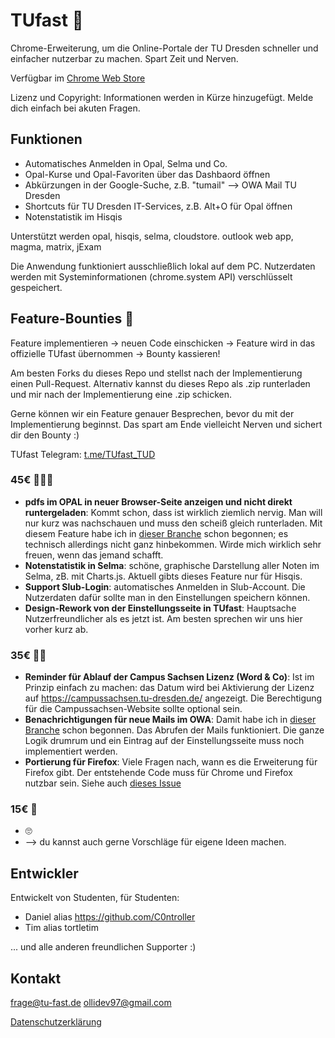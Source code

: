 # TUfast 🚀
Chrome-Erweiterung, um die Online-Portale der TU Dresden schneller und einfacher nutzerbar zu machen.
Spart Zeit und Nerven.

Verfügbar im [Chrome Web Store](https://chrome.google.com/webstore/detail/tufast-tu-dresden/aheogihliekaafikeepfjngfegbnimbk?hl=de)

Lizenz und Copyright: Informationen werden in Kürze hinzugefügt. Melde dich einfach bei akuten Fragen.

## Funktionen
 - Automatisches Anmelden in Opal, Selma und Co.
 - Opal-Kurse und Opal-Favoriten über das Dashbaord öffnen
 - Abkürzungen in der Google-Suche, z.B. "tumail" --> OWA Mail TU Dresden
 - Shortcuts für TU Dresden IT-Services, z.B. Alt+O für Opal öffnen
 - Notenstatistik im Hisqis
 
Unterstützt werden opal, hisqis, selma, cloudstore. outlook web app, magma, matrix, jExam
 
Die Anwendung funktioniert ausschließlich lokal auf dem PC. Nutzerdaten werden mit Systeminformationen (chrome.system API) verschlüsselt gespeichert. 

## Feature-Bounties 🤩
Feature implementieren -> neuen Code einschicken -> Feature wird in das offizielle TUfast übernommen -> Bounty kassieren!

Am besten Forks du dieses Repo und stellst nach der Implementierung einen Pull-Request.
Alternativ kannst du dieses Repo als .zip runterladen und mir nach der Implementierung eine .zip schicken.

Gerne können wir ein Feature genauer Besprechen, bevor du mit der Implementierung beginnst. Das spart am Ende vielleicht Nerven und sichert dir den Bounty :)

TUfast Telegram: [t.me/TUfast_TUD](https://t.me/TUfast_TUD)

### 45€ 💸💸💸
- **pdfs im OPAL in neuer Browser-Seite anzeigen und nicht direkt runtergeladen**: Kommt schon, dass ist wirklich ziemlich nervig. Man will nur kurz was nachschauen und muss den scheiß gleich runterladen. Mit diesem Feature habe ich in [dieser Branche](https://github.com/OliEfr/TUfast_TUD/tree/ModifyHeaders) schon begonnen; es technisch allerdings nicht ganz hinbekommen. Wirde mich wirklich sehr freuen, wenn das jemand schafft.
- **Notenstatistik in Selma**: schöne, graphische Darstellung aller Noten im Selma, zB. mit Charts.js. Aktuell gibts dieses Feature nur für Hisqis.
- **Support Slub-Login**: automatisches Anmelden in Slub-Account. Die Nutzerdaten dafür sollte man in den Einstellungen speichern können.
- **Design-Rework von der Einstellungsseite in TUfast**: Hauptsache Nutzerfreundlicher als es jetzt ist. Am besten sprechen wir uns hier vorher kurz ab.

### 35€ 💸💸
- **Reminder für Ablauf der Campus Sachsen Lizenz (Word & Co)**: Ist im Prinzip einfach zu machen: das Datum wird bei Aktivierung der Lizenz auf https://campussachsen.tu-dresden.de/ angezeigt. Die Berechtigung für die Campussachsen-Website sollte optional sein.
- **Benachrichtigungen für neue Mails im OWA**: Damit habe ich in [dieser Branche](https://github.com/OliEfr/TUfast_TUD/tree/OWAHackFetch) schon begonnen. Das Abrufen der Mails funktioniert. Die ganze Logik drumrum und ein Eintrag auf der Einstellungsseite muss noch implementiert werden.
- **Portierung für Firefox**: Viele Fragen nach, wann es die Erweiterung für Firefox gibt. Der entstehende Code muss für Chrome und Firefox nutzbar sein. Siehe auch [dieses Issue](https://github.com/OliEfr/TUfast_TUD/issues/2)

### 15€ 💸
- 🙄
- --> du kannst auch gerne Vorschläge für eigene Ideen machen.

## Entwickler
Entwickelt von Studenten, für Studenten:

- Daniel alias https://github.com/C0ntroller
- Tim alias tortletim

... und alle anderen freundlichen Supporter :)

## Kontakt
frage@tu-fast.de
ollidev97@gmail.com

[Datenschutzerklärung](https://docs.google.com/document/d/1m3LCzlRMlEUR_TbMgP7Ha7MA7jN9mJ6gfyRhCRfUxuM/edit?usp=sharing)
